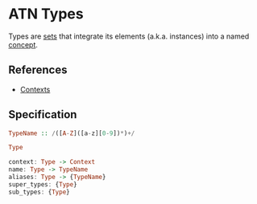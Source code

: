 # ATN Types

Types are [sets](https://en.wikipedia.org/wiki/Set_(mathematics)) that integrate its elements (a.k.a. instances) into a named [concept](https://en.wikipedia.org/wiki/Concept).

## References

- [Contexts](../Contexts)

## Specification

```haskell
TypeName :: /([A-Z]([a-z][0-9])*)+/

Type

context: Type -> Context
name: Type -> TypeName
aliases: Type -> {TypeName}
super_types: {Type}
sub_types: {Type}
```
